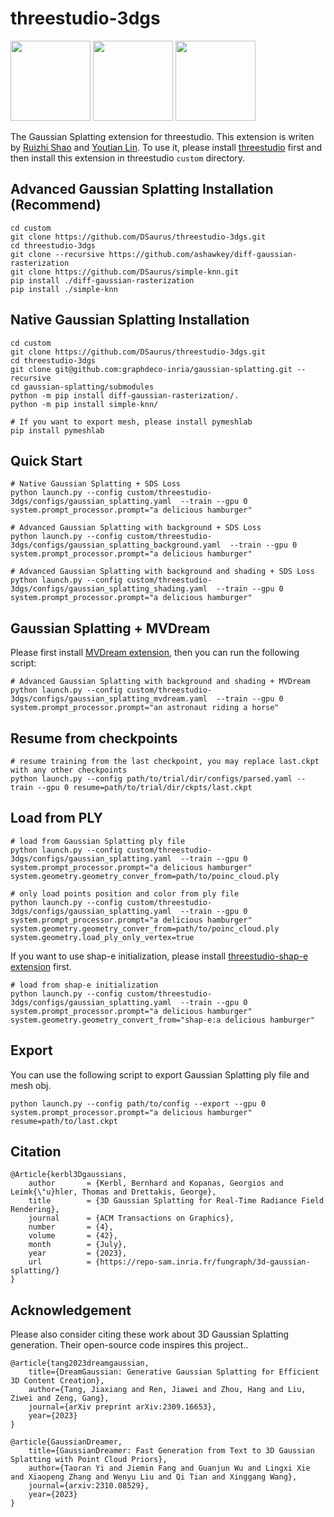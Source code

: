 # threestudio-3dgs
<img src="https://github.com/DSaurus/threestudio-3dgs/assets/24589363/55874a57-cff1-4e83-a006-76585bcd3b76" width="" height="128">

<img src="https://github.com/DSaurus/threestudio-3dgs/assets/24589363/505f35e5-b160-4c12-92dc-03482404ef5e" width="" height="128">

<img src="https://github.com/DSaurus/threestudio-3dgs/assets/24589363/a1041f0d-a56f-4f7f-adc3-1e99c2d81098" width="" height="128">

The Gaussian Splatting extension for threestudio. This extension is writen by [Ruizhi Shao](https://github.com/DSaurus) and [Youtian Lin](https://github.com/Linyou). To use it, please install [threestudio](https://github.com/threestudio-project/threestudio) first and then install this extension in threestudio `custom` directory.

## Advanced Gaussian Splatting Installation (Recommend)
```
cd custom
git clone https://github.com/DSaurus/threestudio-3dgs.git
cd threestudio-3dgs
git clone --recursive https://github.com/ashawkey/diff-gaussian-rasterization
git clone https://github.com/DSaurus/simple-knn.git
pip install ./diff-gaussian-rasterization
pip install ./simple-knn
```

## Native Gaussian Splatting Installation
```
cd custom
git clone https://github.com/DSaurus/threestudio-3dgs.git
cd threestudio-3dgs
git clone git@github.com:graphdeco-inria/gaussian-splatting.git --recursive
cd gaussian-splatting/submodules
python -m pip install diff-gaussian-rasterization/.
python -m pip install simple-knn/

# If you want to export mesh, please install pymeshlab
pip install pymeshlab
```


## Quick Start
```
# Native Gaussian Splatting + SDS Loss
python launch.py --config custom/threestudio-3dgs/configs/gaussian_splatting.yaml  --train --gpu 0 system.prompt_processor.prompt="a delicious hamburger"

# Advanced Gaussian Splatting with background + SDS Loss
python launch.py --config custom/threestudio-3dgs/configs/gaussian_splatting_background.yaml  --train --gpu 0 system.prompt_processor.prompt="a delicious hamburger"

# Advanced Gaussian Splatting with background and shading + SDS Loss
python launch.py --config custom/threestudio-3dgs/configs/gaussian_splatting_shading.yaml  --train --gpu 0 system.prompt_processor.prompt="a delicious hamburger"
```

## Gaussian Splatting + MVDream
Please first install [MVDream extension](https://github.com/DSaurus/threestudio-mvdream), then you can run the following script:
```
# Advanced Gaussian Splatting with background and shading + MVDream
python launch.py --config custom/threestudio-3dgs/configs/gaussian_splatting_mvdream.yaml  --train --gpu 0 system.prompt_processor.prompt="an astronaut riding a horse"
```

## Resume from checkpoints
```
# resume training from the last checkpoint, you may replace last.ckpt with any other checkpoints
python launch.py --config path/to/trial/dir/configs/parsed.yaml --train --gpu 0 resume=path/to/trial/dir/ckpts/last.ckpt
```

## Load from PLY
```
# load from Gaussian Splatting ply file
python launch.py --config custom/threestudio-3dgs/configs/gaussian_splatting.yaml  --train --gpu 0 system.prompt_processor.prompt="a delicious hamburger" system.geometry.geometry_conver_from=path/to/poinc_cloud.ply

# only load points position and color from ply file
python launch.py --config custom/threestudio-3dgs/configs/gaussian_splatting.yaml  --train --gpu 0 system.prompt_processor.prompt="a delicious hamburger" system.geometry.geometry_conver_from=path/to/poinc_cloud.ply system.geometry.load_ply_only_vertex=true
```

If you want to use shap-e initialization, please install [threestudio-shap-e extension](https://github.com/DSaurus/threestudio-shap-e) first.
```
# load from shap-e initialization
python launch.py --config custom/threestudio-3dgs/configs/gaussian_splatting.yaml  --train --gpu 0 system.prompt_processor.prompt="a delicious hamburger" system.geometry.geometry_convert_from="shap-e:a delicious hamburger"
```

## Export
You can use the following script to export Gaussian Splatting ply file and mesh obj.
```
python launch.py --config path/to/config --export --gpu 0 system.prompt_processor.prompt="a delicious hamburger" resume=path/to/last.ckpt
```

## Citation
```
@Article{kerbl3Dgaussians,
    author       = {Kerbl, Bernhard and Kopanas, Georgios and Leimk{\"u}hler, Thomas and Drettakis, George},
    title        = {3D Gaussian Splatting for Real-Time Radiance Field Rendering},
    journal      = {ACM Transactions on Graphics},
    number       = {4},
    volume       = {42},
    month        = {July},
    year         = {2023},
    url          = {https://repo-sam.inria.fr/fungraph/3d-gaussian-splatting/}
}
```

## Acknowledgement
Please also consider citing these work about 3D Gaussian Splatting generation. Their open-source code inspires this project..

```
@article{tang2023dreamgaussian,
    title={DreamGaussian: Generative Gaussian Splatting for Efficient 3D Content Creation},
    author={Tang, Jiaxiang and Ren, Jiawei and Zhou, Hang and Liu, Ziwei and Zeng, Gang},
    journal={arXiv preprint arXiv:2309.16653},
    year={2023}
}
```

```
@article{GaussianDreamer,
    title={GaussianDreamer: Fast Generation from Text to 3D Gaussian Splatting with Point Cloud Priors},
    author={Taoran Yi and Jiemin Fang and Guanjun Wu and Lingxi Xie and Xiaopeng Zhang and Wenyu Liu and Qi Tian and Xinggang Wang},
    journal={arxiv:2310.08529},
    year={2023}
}
```
